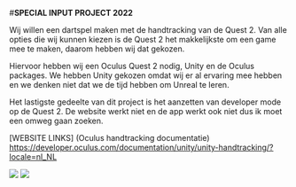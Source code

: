 #**SPECIAL INPUT PROJECT 2022**

Wij willen een dartspel maken met de handtracking van de Quest 2. Van alle opties die wij kunnen kiezen is de Quest 2 het makkelijkste om een game mee te maken, daarom hebben wij dat gekozen. 
  
Hiervoor hebben wij een Oculus Quest 2 nodig, Unity en de Oculus packages. We hebben Unity gekozen omdat wij er al ervaring mee hebben en we denken niet dat we de tijd hebben om Unreal te leren.
  
Het lastigste gedeelte van dit project is het aanzetten van developer mode op de Quest 2. De website werkt niet en de app werkt ook niet dus ik moet een omweg gaan zoeken.

[WEBSITE LINKS]
(Oculus handtracking documentatie)  
https://developer.oculus.com/documentation/unity/unity-handtracking/?locale=nl_NL  

![](https://github.com/BartdeBoer2001/SpecialInput2022/blob/main/Handtrack1.gif)
![](https://github.com/BartdeBoer2001/SpecialInput2022/blob/main/Handtrack2.gif)